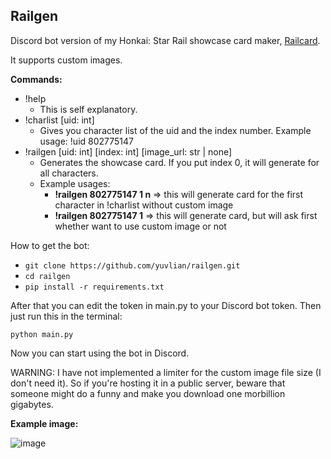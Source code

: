 ## Railgen

Discord bot version of my Honkai: Star Rail showcase card maker, [Railcard](https://github.com/yuvlian/railcard).

It supports custom images.

**Commands:**
- !help
  - This is self explanatory.
- !charlist [uid: int]
  - Gives you character list of the uid and the index number. Example usage: !uid 802775147
- !railgen [uid: int] [index: int] [image_url: str | none]
  - Generates the showcase card. If you put index 0, it will generate for all characters.
  - Example usages:
    - **!railgen 802775147 1 n** => this will generate card for the first character in !charlist without custom image
    - **!railgen 802775147 1** => this will generate card, but will ask first whether want to use custom image or not

How to get the bot:

- `git clone https://github.com/yuvlian/railgen.git`
- `cd railgen`
- `pip install -r requirements.txt `

After that you can edit the token in main.py to your Discord bot token. 
Then just run this in the terminal: 

`python main.py`

Now you can start using the bot in Discord.

WARNING: I have not implemented a limiter for the custom image file size (I don't need it). So if you're hosting it in a public server, beware that someone might do a funny and make you download one morbillion gigabytes.

**Example image:**

![image](https://github.com/yuvlian/railgen/assets/138542238/c684e928-7268-4de1-b4ab-406f04c1fb53)
